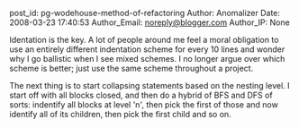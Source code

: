 post_id: pg-wodehouse-method-of-refactoring
Author: Anomalizer
Date: 2008-03-23 17:40:53
Author_Email: noreply@blogger.com
Author_IP: None

Identation is the key. A lot of people around me feel a moral obligation to
use an entirely different indentation scheme for every 10 lines and wonder why
I go ballistic when I see mixed schemes. I no longer argue over which scheme
is better; just use the same scheme throughout a project.

The next thing is to start collapsing statements based on the nesting level. I
start off with all blocks closed, and then do a hybrid of BFS and DFS of
sorts: indentify all blocks at level 'n', then pick the first of those and now
identify all of its children, then pick the first child and so on.

